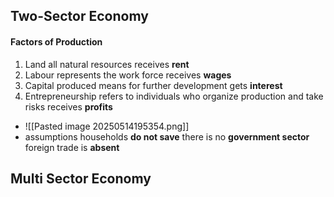 ## Two-Sector Economy
#### Factors of Production
1. Land
	   all natural resources
	   receives **rent**
2. Labour
	   represents the work force
	   receives **wages**
3. Capital
	   produced means for further development
	   gets **interest**
4. Entrepreneurship 
	   refers to individuals who organize production and take risks
	   receives **profits**

- ![[Pasted image 20250514195354.png]]
- assumptions
	  households **do not save** 
	  there is no **government sector**
	  foreign trade is **absent**

## Multi Sector Economy
